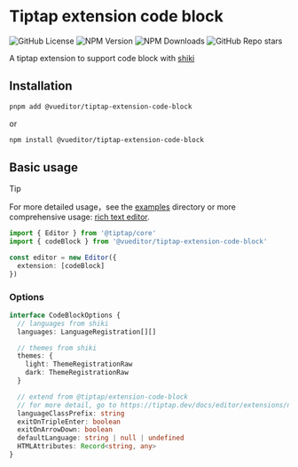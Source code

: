 # Tiptap extension code block

![GitHub License](https://img.shields.io/github/license/vueditor/tiptap-extension-code-block?style=plastic) ![NPM Version](https://img.shields.io/npm/v/%40vueditor%2Ftiptap-extension-code-block?style=plastic) ![NPM Downloads](https://img.shields.io/npm/dm/%40vueditor%2Ftiptap-extension-code-block?style=plastic)  ![GitHub Repo stars](https://img.shields.io/github/stars/vueditor/tiptap-extension-code-block?style=plastic)

A tiptap extension to support code block with [shiki](https://shiki.style/)

## Installation

```bash
pnpm add @vueditor/tiptap-extension-code-block
```

or

```bash
npm install @vueditor/tiptap-extension-code-block
```

## Basic usage

> [!TIP]
> For more detailed usage，see the [examples](./examples/) directory or more comprehensive usage: [rich text editor](https://github.com/vueditor/rich-text-editor.git).

```ts
import { Editor } from '@tiptap/core'
import { codeBlock } from '@vueditor/tiptap-extension-code-block'

const editor = new Editor({
  extension: [codeBlock]
})
```

### Options

```ts
interface CodeBlockOptions {
  // languages from shiki
  languages: LanguageRegistration[][]

  // themes from shiki
  themes: {
    light: ThemeRegistrationRaw
    dark: ThemeRegistrationRaw
  }

  // extend from @tiptap/extension-code-block
  // for more detail, go to https://tiptap.dev/docs/editor/extensions/nodes/code-block
  languageClassPrefix: string
  exitOnTripleEnter: boolean
  exitOnArrowDown: boolean
  defaultLanguage: string | null | undefined
  HTMLAttributes: Record<string, any>
}
```
